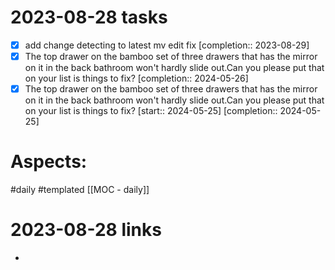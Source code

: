 
# 2023-08-28 tasks

- [x] add change detecting to latest mv edit fix  [completion:: 2023-08-29]
- [x] The top drawer on the bamboo set of three drawers that has the mirror on it in the back bathroom won't hardly slide out.Can you please put that on your list is things to fix?  [completion:: 2024-05-26]
- [x] The top drawer on the bamboo set of three drawers that has the mirror on it in the back bathroom won't hardly slide out.Can you please put that on your list is things to fix?  [start:: 2024-05-25]  [completion:: 2024-05-25]

# Aspects:
#daily #templated
[[MOC - daily]]

# 2023-08-28 links
- 


